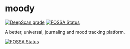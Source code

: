 # moody
[![DeepScan grade](https://deepscan.io/api/teams/15815/projects/19050/branches/483959/badge/grade.svg)](https://deepscan.io/dashboard#view=project&tid=15815&pid=19050&bid=483959)
[![FOSSA Status](https://app.fossa.com/api/projects/git%2Bgithub.com%2Fnkalupahana%2Fmoody.svg?type=small)](https://app.fossa.com/projects/git%2Bgithub.com%2Fnkalupahana%2Fmoody?ref=badge_small)

A better, universal, journaling and mood tracking platform.

[![FOSSA Status](https://app.fossa.com/api/projects/git%2Bgithub.com%2Fnkalupahana%2Fmoody.svg?type=large)](https://app.fossa.com/projects/git%2Bgithub.com%2Fnkalupahana%2Fmoody?ref=badge_large)
